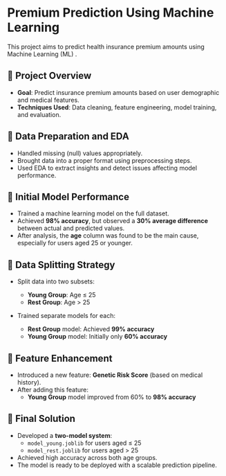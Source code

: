 # Premium Prediction Using Machine Learning 

This project aims to predict health insurance premium amounts using Machine Learning (ML) .

## 🔹 Project Overview

- **Goal**: Predict insurance premium amounts based on user demographic and medical features.
- **Techniques Used**: Data cleaning, feature engineering, model training, and evaluation.

## 🔹 Data Preparation and EDA

- Handled missing (null) values appropriately.
- Brought data into a proper format using preprocessing steps.
- Used EDA to extract insights and detect issues affecting model performance.

## 🔹 Initial Model Performance

- Trained a machine learning model on the full dataset.
- Achieved **98% accuracy**, but observed a **30% average difference** between actual and predicted values.
- After analysis, the **age** column was found to be the main cause, especially for users aged 25 or younger.

## 🔹 Data Splitting Strategy

- Split data into two subsets:
  - **Young Group**: Age ≤ 25
  - **Rest Group**: Age > 25

- Trained separate models for each:
  - **Rest Group** model: Achieved **99% accuracy**
  - **Young Group** model: Initially only **60% accuracy**

## 🔹 Feature Enhancement

- Introduced a new feature: **Genetic Risk Score** (based on medical history).
- After adding this feature:
  - **Young Group** model improved from 60% to **98% accuracy**

## 🔹 Final Solution

- Developed a **two-model system**:
  - `model_young.joblib` for users aged ≤ 25
  - `model_rest.joblib` for users aged > 25
- Achieved high accuracy across both age groups.
- The model is ready to be deployed with a scalable prediction pipeline.

